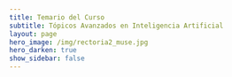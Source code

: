 ```yaml
---
title: Temario del Curso 
subtitle: Tópicos Avanzados en Inteligencia Artificial 
layout: page
hero_image: /img/rectoria2_muse.jpg
hero_darken: true
show_sidebar: false
---
```


